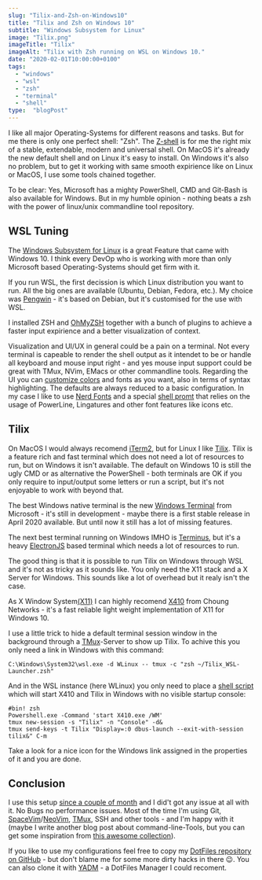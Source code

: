 ```yaml
---
slug: "Tilix-and-Zsh-on-Windows10"
title: "Tilix and Zsh on Windows 10"
subtitle: "Windows Subsystem for Linux"
image: "Tilix.png"
imageTitle: "Tilix"
imageAlt: "Tilix with Zsh running on WSL on Windows 10."
date: "2020-02-01T10:00:00+0100"
tags:
  - "windows"
  - "wsl"
  - "zsh"
  - "terminal"
  - "shell"
type:  "blogPost"
---
```


I like all major Operating-Systems for different reasons and tasks. But for me there is only one perfect shell: "Zsh". The [Z-shell](http://zsh.sourceforge.net) is for me the right mix of a stable, extendable, modern and universal shell. On MacOS it's already the new default shell and on Linux it's easy to install. On Windows it's also no problem, but to get it working with same smooth expirience like on Linux or MacOS, I use some tools chained together.

To be clear: Yes, Microsoft has a mighty PowerShell, CMD and Git-Bash is also available for Windows. But in my humble opinion - nothing beats a zsh with the power of linux/unix commandline tool repository.

## WSL Tuning

The [Windows Subsystem for Linux](https://docs.microsoft.com/de-de/windows/wsl/about) is a great Feature that came with Windows 10. I think every DevOp who is working with more than only Microsoft based Operating-Systems should get firm with it.

If you run WSL, the first decission is which Linux distribution you want to run. All the big ones are available (Ubuntu, Debian, Fedora, etc.). My choice was [Pengwin](https://www.whitewaterfoundry.com) - it's based on Debian, but it's customised for the use with WSL.

I installed ZSH and [OhMyZSH](https://ohmyz.sh) together with a bunch of plugins to achieve a faster input expirience and a better visualization of context.

Visualization and UI/UX in general could be a pain on a terminal. Not every terminal is capeable to render the shell output as it intendet to be or handle all keyboard and mouse input right - and yes mouse input support could be great with TMux, NVim, EMacs or other commandline tools. Regarding the UI you can [customize colors](https://terminal.sexy/) and fonts as you want, also in terms of syntax highlighting. The defaults are always reduced to a basic configuration. In my case I like to use [Nerd Fonts](https://www.nerdfonts.com) and a special [shell promt](https://github.com/romkatv/powerlevel10k) that relies on the usage of PowerLine, Lingatures and other font features like icons etc.

## Tilix

On MacOS I would always recomend [iTerm2](https://iterm2.com), but for Linux I like [Tilix](https://gnunn1.github.io/tilix-web/). Tilix is a feature rich and fast terminal which does not need a lot of resources to run, but on Windows it isn't available. The default on Windows 10 is still the ugly CMD or as alternative the PowerShell - both terminals are OK if you only require to input/output some letters or run a script, but it's not enjoyable to work with beyond that.

The best Windows native terminal is the new [Windows Terminal](https://github.com/Microsoft/Terminal) from Microsoft - it's still in development - maybe there is a first stable release in April 2020 available. But until now it still has a lot of missing features.

The next best terminal running on Windows IMHO is [Terminus](https://eugeny.github.io/terminus/), but it's a heavy [ElectronJS](https://www.electronjs.org) based terminal which needs a lot of resources to run.

The good thing is that it is possible to run Tilix on Windows through WSL and it's not as tricky as it sounds like. You only need the X11 stack and a X Server for Windows. This sounds like a lot of overhead but it realy isn't the case.

As X Window System[(X11)](https://de.wikipedia.org/wiki/X_Window_System) I can highly recomend [X410](https://token2shell.com/x410/) from Choung Networks - it's a fast reliable light weight implementation of X11 for Windows 10.

I use a little trick to hide a default terminal session window in the background through a [TMux](https://github.com/tmux/tmux/wiki)-Server to show up Tilix. To achive this you only need a link in Windows with this command:

 `C:\Windows\System32\wsl.exe -d WLinux -- tmux -c "zsh ~/Tilix_WSL-Launcher.zsh"`

And in the WSL instance (here WLinux) you only need to place a [shell script](https://raw.githubusercontent.com/Adrian-Grimm/DotFiles/master/Tilix_WSL-Launcher.zsh) which will start X410 and Tilix in Windows with no visible startup console:

```shell
#bin! zsh
Powershell.exe -Command 'start X410.exe /WM'
tmux new-session -s "Tilix" -n "Console" -d&
tmux send-keys -t Tilix "Display=:0 dbus-launch --exit-with-session tilix&" C-m
```

Take a look for a nice icon for the Windows link assigned in the properties of it and you are done. 

## Conclusion

I use this setup [since a couple of month](https://twitter.com/AdiGrimm/status/1154045308856258561) and I did't got any issue at all with it. No Bugs no performance issues. Most of the time I'm using Git, [SpaceVim](https://spacevim.org)/[NeoVim](https://neovim.io), [TMux](https://github.com/tmux/tmux/wiki), SSH and other tools - and I'm happy with it (maybe I write another blog post about command-line-Tools, but you can get some inspiration from [this awesome collection](https://github.com/herrbischoff/awesome-command-line-apps)).

If you like to use my configurations feel free to copy my [DotFiles repository on GitHub](https://github.com/Adrian-Grimm/DotFiles) - but don't blame me for some more dirty hacks in there :wink:. You can also clone it with [YADM](https://yadm.io) - a DotFiles Manager I could recoment.
